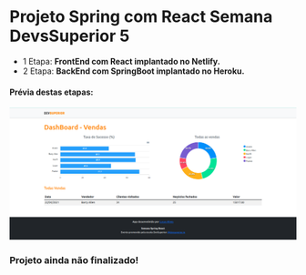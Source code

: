 # Projeto Spring com React Semana DevsSuperior 5
* 1 Etapa: **FrontEnd com React implantado no Netlify.**
* 2 Etapa: **BackEnd com SpringBoot implantado no Heroku.**
#### Prévia destas etapas:
![This is an image](https://github.com/LucasAlvesDaCosta/imagens/blob/main/telaVendas.png)

### Projeto ainda não finalizado!
